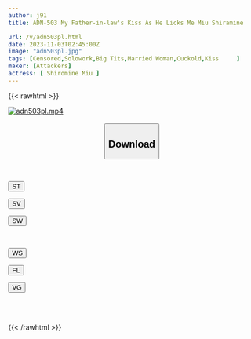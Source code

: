 ```yaml
---
author: j91
title: ADN-503 My Father-in-law's Kiss As He Licks Me Miu Shiramine

url: /v/adn503pl.html
date: 2023-11-03T02:45:00Z
image: "adn503pl.jpg"
tags: [Censored,Solowork,Big Tits,Married Woman,Cuckold,Kiss	 ]
maker: [Attackers]
actress: [ Shiromine Miu ]
---
```



{{< rawhtml >}}

<div class="video" data-videoid="oweJlJlLROCJ6Gm">
    <a href="javascript:;">
        <img src="https://my.j91.asia/v/adn503pl.jpg" width="WIDTH" height="HEIGHT" alt="adn503pl.mp4" loading="lazy">
    </a>
</div>

<script type="text/javascript" src="https://j91.asia/asset/on-demand-st.js"></script>

<br>
  <link rel="stylesheet" href="https://j91.asia/asset/bs5.css">
  
  <center>
  <button class="btn btn-primary" type="button" data-bs-toggle="collapse" data-bs-target=".multi-collapse" aria-expanded="false" aria-controls="multiCollapseExample1 multiCollapseExample2"><h2>Download</h2></button></center>
</p>
<div class="row">
  <div class="col">
    <div class="collapse multi-collapse" id="multiCollapseExample1">
      <div class="card card-body">
	      	      <br>
<div class="buttons">  
<p><a href="https://streamtape.to/v/oweJlJlLROCJ6Gm"><button class="btn-hover color-3"><i class="fa fa-download"></i> ST</button></a></p>
<p><a href="https://streamvid.net/thc85lyi8crm"><button class="btn-hover color-2"><i class="fa fa-download"></i> SV</button></a></p>
<p><a href="https://sfastwish.com/3y7eu7nheg1r"><button class="btn-hover color-1"><i class="fa fa-download"></i> SW</button></a></p></div>
    </div>
  </div>
</div>
  <div class="col">
    <div class="collapse multi-collapse" id="multiCollapseExample2">
      <div class="card card-body">
	      <br>
<div class="buttons">
<p><a href="https://wolfstream.tv/hpoxsx4hrc8o"><button class="btn-hover color-9"><i class="fa fa-download"></i> WS</button></a></p>
<p><a href="https://fviplions.com/f/ax4b6uxko1yq"><button class="btn-hover color-8"><i class="fa fa-download"></i> FL</button></a></p>
<p><a href="https://vembed.net/v/eL2157JbbyOrw48"><button class="btn-hover color-7"><i class="fa fa-download"></i> VG</button></a></p></div>
<br><br>
      </div>
    </div>
  </div>
</div>

{{< /rawhtml >}}
